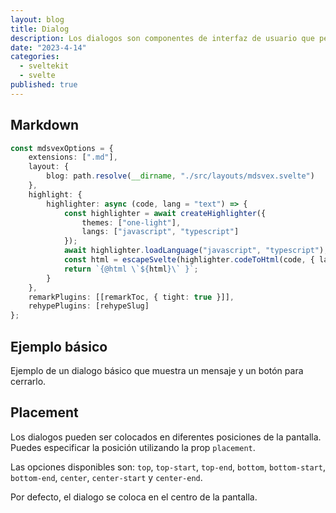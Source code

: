 ```yaml
---
layout: blog
title: Dialog
description: Los dialogos son componentes de interfaz de usuario que permiten mostrar contenido adicional o interactivo en una ventana emergente.
date: "2023-4-14"
categories:
  - sveltekit
  - svelte
published: true
---
```


<script>
	import DialogBasic from "components/examples/dialog-basic.svelte";
	import DialogPlacement from "components/examples/dialog-placement.svelte";
</script>

## Markdown

```ts
const mdsvexOptions = {
	extensions: [".md"],
	layout: {
		blog: path.resolve(__dirname, "./src/layouts/mdsvex.svelte")
	},
	highlight: {
		highlighter: async (code, lang = "text") => {
			const highlighter = await createHighlighter({
				themes: ["one-light"],
				langs: ["javascript", "typescript"]
			});
			await highlighter.loadLanguage("javascript", "typescript");
			const html = escapeSvelte(highlighter.codeToHtml(code, { lang, theme: "one-light" }));
			return `{@html \`${html}\` }`;
		}
	},
	remarkPlugins: [[remarkToc, { tight: true }]],
	rehypePlugins: [rehypeSlug]
};
```

## Ejemplo básico

Ejemplo de un dialogo básico que muestra un mensaje y un botón para cerrarlo.

<DialogBasic />

## Placement

Los dialogos pueden ser colocados en diferentes posiciones de la pantalla. Puedes especificar la posición utilizando la prop `placement`.

Las opciones disponibles son: `top`, `top-start`, `top-end`, `bottom`, `bottom-start`, `bottom-end`, `center`, `center-start` y `center-end`.

Por defecto, el dialogo se coloca en el centro de la pantalla.

<DialogPlacement placement="top-start" />
